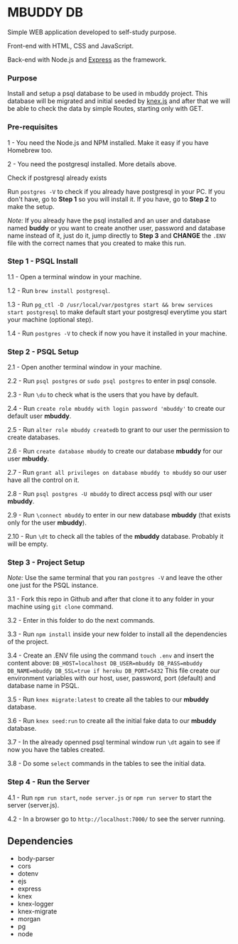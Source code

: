 # MBUDDY DB

Simple WEB application developed to self-study purpose.

Front-end with HTML, CSS and JavaScript.

Back-end with Node.js and [Express](http://expressjs.com/) as the framework.

### Purpose

Install and setup a psql database to be used in mbuddy project. This database will be migrated and initial seeded by [knex.js](https://knexjs.org/) and after that we will be able to check the data by simple Routes, starting only with GET.

### Pre-requisites

1 - You need the Node.js and NPM installed. Make it easy if you have Homebrew too.

2 - You need the postgresql installed. More details above.

Check if postgresql already exists

Run `postgres -V` to check if you already have postgresql in your PC. If you don't have, go to **Step 1** so you will install it. If you have, go to **Step 2** to make the setup.

*Note:* If you already have the psql installed and an user and database named **buddy** or you want to create another user, password and database name instead of it, just do it, jump directly to **Step 3** and **CHANGE** the `.ENV` file with the correct names that you created to make this run.

### Step 1 - PSQL Install

1.1 - Open a terminal window in your machine.

1.2 - Run `brew install postgresql`.

1.3 - Run `pg_ctl -D /usr/local/var/postgres start && brew services start postgresql` to make default start your postgresql everytime you start your machine (optional step).

1.4 - Run `postgres -V` to check if now you have it installed in your machine.

### Step 2 - PSQL Setup

2.1  - Open another terminal window in your machine.

2.2  - Run `psql postgres` or `sudo psql postgres` to enter in psql console.

2.3  - Run `\du` to check what is the users that you have by default.

2.4  - Run `create role mbuddy with login password 'mbuddy'` to create our default user **mbuddy**.

2.5  - Run `alter role mbuddy createdb` to grant to our user the permission to create databases.

2.6  - Run `create database mbuddy` to create our database **mbuddy** for our user **mbuddy**.

2.7  - Run `grant all privileges on database mbuddy to mbuddy` so our user have all the control on it.

2.8  - Run `psql postgres -U mbuddy` to direct access psql with our user **mbuddy**.

2.9  - Run `\connect mbuddy` to enter in our new database **mbuddy** (that exists only for the user **mbuddy**).

2.10 - Run `\dt` to check all the tables of the **mbuddy** database. Probably it will be empty.

### Step 3 - Project Setup

*Note:* Use the same terminal that you ran `postgres -V` and leave the other one just for the PSQL instance.

3.1 - Fork this repo in Github and after that clone it to any folder in your machine using `git clone` command.

3.2 - Enter in this folder to do the next commands.

3.3 - Run `npm install` inside your new folder to install all the dependencies of the project.

3.4 - Create an .ENV file using the command `touch .env` and insert the content above:
`DB_HOST=localhost
DB_USER=mbuddy
DB_PASS=mbuddy
DB_NAME=mbuddy
DB_SSL=true if heroku
DB_PORT=5432`
This file create our environment variables with our host, user, password, port (default) and database name in PSQL.

3.5 - Run `knex migrate:latest` to create all the tables to our **mbuddy** database.

3.6 - Run `knex seed:run` to create all the initial fake data to our **mbuddy** database.

3.7 - In the already openned psql terminal window run `\dt` again to see if now you have the tables created.

3.8 - Do some `select` commands in the tables to see the initial data.

### Step 4 - Run the Server

4.1 - Run `npm run start`, `node server.js` or `npm run server` to start the server (server.js).

4.2 - In a browser go to `http://localhost:7000/` to see the server running.

## Dependencies

* body-parser
* cors
* dotenv
* ejs
* express
* knex
* knex-logger
* knex-migrate
* morgan
* pg
* node

